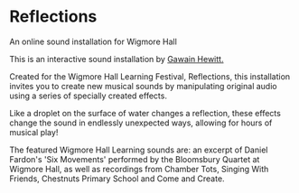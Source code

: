 # Reflections

An online sound installation for Wigmore Hall

This is an interactive sound installation by [Gawain Hewitt.](https://gawainhewitt.co.uk/)

Created for the Wigmore Hall Learning Festival, Reflections, this installation invites you to create new musical sounds by manipulating original audio using a series of specially created effects.

Like a droplet on the surface of water changes a reflection, these effects change the sound in endlessly unexpected ways, allowing for hours of musical play!

The featured Wigmore Hall Learning sounds are: an excerpt of Daniel Fardon's 'Six Movements' performed by the Bloomsbury Quartet at Wigmore Hall, as well as recordings from Chamber Tots, Singing With Friends, Chestnuts Primary School and Come and Create. 
